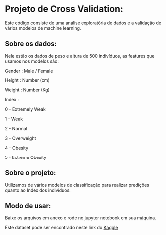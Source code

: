 # Projeto de Cross Validation:

Este código consiste de uma análise exploratória de dados e a validação de vários modelos de machine learning.

## Sobre os dados:

Nele estão os dados de peso e altura de 500 indivíduos, as features que usamos nos modelos são:

Gender : Male / Female

Height : Number (cm)

Weight : Number (Kg)

Index :

0 - Extremely Weak

1 - Weak

2 - Normal

3 - Overweight

4 - Obesity

5 - Extreme Obesity

## Sobre o projeto:

Utilizamos de vários modelos de classificação para realizar predições quanto ao Index dos indivíduos.

## Modo de usar:

Baixe os arquivos em anexo e rode no jupyter notebook em sua máquina.

Este dataset pode ser encontrado neste link do [Kaggle](https://www.kaggle.com/yersever/500-person-gender-height-weight-bodymassindex) 
